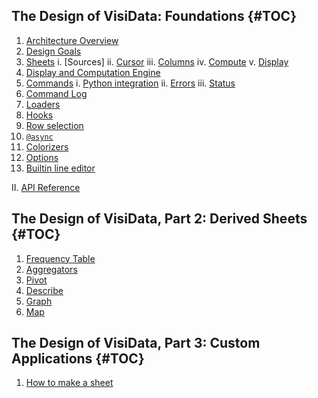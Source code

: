 ## The Design of VisiData: Foundations {#TOC}

1. [Architecture Overview](/design/overview)
2. [Design Goals](/design/goals)
3. [Sheets](/design/sheets)
    i. [Sources]
    ii. [Cursor]()
    iii. [Columns]()
    iv. [Compute]()
    v. [Display]()
4. [Display and Computation Engine](/design/engine)
5. [Commands](/design/commands)
    i. [Python integration](/design/commands#python)
    ii. [Errors](/design/commands#errors)
    iii. [Status](/design/commands#status)
6. [Command Log](/design/commandlog)
7. [Loaders](/design/loaders)
8. [Hooks](/design/hooks)
9. [Row selection](/design/selected)
10. [`@async`](/design/async)
11. [Colorizers](/design/color)
12. [Options](/design/options)
13. [Builtin line editor](/design/editor)

II. [API Reference](/design/api)

<!-- end of list -->

## The Design of VisiData, Part 2: Derived Sheets {#TOC}

1. [Frequency Table]()
2. [Aggregators](/design/aggregators)
3. [Pivot]()
4. [Describe]()
5. [Graph]()
6. [Map](/design/)

<!-- end of list -->

## The Design of VisiData, Part 3: Custom Applications {#TOC}

1. [How to make a sheet](/howto/sheet)

<!-- end of list -->
